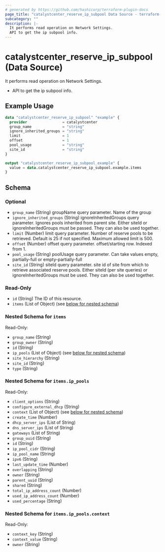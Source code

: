 ```yaml
---
# generated by https://github.com/hashicorp/terraform-plugin-docs
page_title: "catalystcenter_reserve_ip_subpool Data Source - terraform-provider-catalystcenter"
subcategory: ""
description: |-
  It performs read operation on Network Settings.
  API to get the ip subpool info.
---
```


# catalystcenter_reserve_ip_subpool (Data Source)

It performs read operation on Network Settings.

- API to get the ip subpool info.

## Example Usage

```terraform
data "catalystcenter_reserve_ip_subpool" "example" {
  provider                = catalystcenter
  group_name              = "string"
  ignore_inherited_groups = "string"
  limit                   = 1
  offset                  = 1
  pool_usage              = "string"
  site_id                 = "string"
}

output "catalystcenter_reserve_ip_subpool_example" {
  value = data.catalystcenter_reserve_ip_subpool.example.items
}
```

<!-- schema generated by tfplugindocs -->
## Schema

### Optional

- `group_name` (String) groupName query parameter. Name of the group
- `ignore_inherited_groups` (String) ignoreInheritedGroups query parameter. Ignores pools inherited from parent site. Either siteId or ignoreInheritedGroups must be passed. They can also be used together.
- `limit` (Number) limit query parameter. Number of reserve pools to be retrieved. Default is 25 if not specified. Maximum allowed limit is 500.
- `offset` (Number) offset query parameter. offset/starting row. Indexed from 1.
- `pool_usage` (String) poolUsage query parameter. Can take values empty, partially-full or empty-partially-full
- `site_id` (String) siteId query parameter. site id of site from which to retrieve associated reserve pools. Either siteId (per site queries) or ignoreInheritedGroups must be used. They can also be used together.

### Read-Only

- `id` (String) The ID of this resource.
- `items` (List of Object) (see [below for nested schema](#nestedatt--items))

<a id="nestedatt--items"></a>
### Nested Schema for `items`

Read-Only:

- `group_name` (String)
- `group_owner` (String)
- `id` (String)
- `ip_pools` (List of Object) (see [below for nested schema](#nestedobjatt--items--ip_pools))
- `site_hierarchy` (String)
- `site_id` (String)
- `type` (String)

<a id="nestedobjatt--items--ip_pools"></a>
### Nested Schema for `items.ip_pools`

Read-Only:

- `client_options` (String)
- `configure_external_dhcp` (String)
- `context` (List of Object) (see [below for nested schema](#nestedobjatt--items--ip_pools--context))
- `create_time` (Number)
- `dhcp_server_ips` (List of String)
- `dns_server_ips` (List of String)
- `gateways` (List of String)
- `group_uuid` (String)
- `id` (String)
- `ip_pool_cidr` (String)
- `ip_pool_name` (String)
- `ipv6` (String)
- `last_update_time` (Number)
- `overlapping` (String)
- `owner` (String)
- `parent_uuid` (String)
- `shared` (String)
- `total_ip_address_count` (Number)
- `used_ip_address_count` (Number)
- `used_percentage` (String)

<a id="nestedobjatt--items--ip_pools--context"></a>
### Nested Schema for `items.ip_pools.context`

Read-Only:

- `context_key` (String)
- `context_value` (String)
- `owner` (String)
